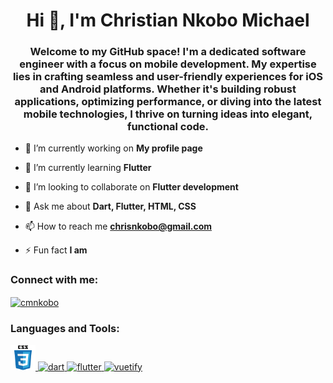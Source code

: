 <h1 align="center">Hi 👋, I'm Christian Nkobo Michael</h1>
<h3 align="center">Welcome to my GitHub space! I'm a dedicated software engineer with a focus on mobile development. My expertise lies in crafting seamless and user-friendly experiences for iOS and Android platforms. Whether it's building robust applications, optimizing performance, or diving into the latest mobile technologies, I thrive on turning ideas into elegant, functional code.</h3>

- 🔭 I’m currently working on **My profile page**

- 🌱 I’m currently learning **Flutter**

- 👯 I’m looking to collaborate on **Flutter development**

- 💬 Ask me about **Dart, Flutter, HTML, CSS**

- 📫 How to reach me **chrisnkobo@gmail.com**

- ⚡ Fun fact **I am**

<h3 align="left">Connect with me:</h3>
<p align="left">
<a href="https://linkedin.com/in/cmnkobo" target="blank"><img align="center" src="https://raw.githubusercontent.com/rahuldkjain/github-profile-readme-generator/master/src/images/icons/Social/linked-in-alt.svg" alt="cmnkobo" height="30" width="40" /></a>
</p>

<h3 align="left">Languages and Tools:</h3>
<p align="left"> <a href="https://www.w3schools.com/css/" target="_blank" rel="noreferrer"> <img src="https://raw.githubusercontent.com/devicons/devicon/master/icons/css3/css3-original-wordmark.svg" alt="css3" width="40" height="40"/> </a> <a href="https://dart.dev" target="_blank" rel="noreferrer"> <img src="https://www.vectorlogo.zone/logos/dartlang/dartlang-icon.svg" alt="dart" width="40" height="40"/> </a> <a href="https://flutter.dev" target="_blank" rel="noreferrer"> <img src="https://www.vectorlogo.zone/logos/flutterio/flutterio-icon.svg" alt="flutter" width="40" height="40"/> </a> <a href="https://vuetifyjs.com/en/" target="_blank" rel="noreferrer"> <img src="https://bestofjs.org/logos/vuetify.svg" alt="vuetify" width="40" height="40"/> </a> </p>

